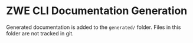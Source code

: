 # ZWE CLI Documentation Generation

Generated documentation is added to the `generated/` folder. Files in this folder are not tracked in git.